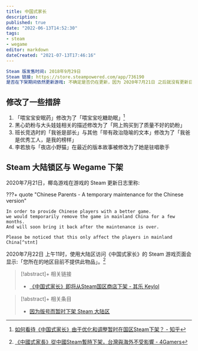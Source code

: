 ```yaml
---
title: 中国式家长
description:
published: true
date: "2022-06-13T14:52:30"
tags:
- steam
- wegame
editor: markdown
dateCreated: "2021-07-13T17:46:16"
---
```


```YAML
Steam 版发售时间: 2018年9月29日
Steam 链接: https://store.steampowered.com/app/736190
是否在下架期间依然更新游戏: 不确定是否仍在更新，因为 2020年7月21日 之后就没有更新日志了，Steam 新闻中心只在宣传椰岛的其他游戏
```

## 修改了一些措辞

1.  「喂宝宝安眠药」修改为了「喂宝宝吃糖助眠」[^408270943]
2.  黑心奶粉与大头娃娃相关的描述修改为了「网上购买到了质量不好的奶粉」
3.  班长竞选时的「我爸是部长」与其他「带有政治隐喻的文本」修改为了「我爸是优秀工人，是我的榜样」
4.  李若放与「夜店小野猫」在最近的版本故事被修改为了她是驻唱歌手

[^408270943]: [如何看待《中国式家长》由于优化和调整暂时在国区Steam下架？ - 知乎](https://web.archive.org/web/20210617104534/https://www.zhihu.com/question/408270943)

## Steam 大陆锁区与 Wegame 下架

2020年7月21日，椰岛游戏在游戏的 Steam 更新日志里称:

???+ quote "Chinese Parents - A temporary maintenance for the Chinese version"

    In order to provide Chinese players with a better game.
    we would temporarily remove the game in mainland China for a few months.
    And will soon bring it back after the maintenance is over.

    Please be noticed that this only affect the players in mainland China[^stnt]

[^stnt]: [Chinese Parents - A temporary maintenance for the Chinese version - Steam News](https://web.archive.org/web/20210713094945/https://store.steampowered.com/news/app/736190/view/2715058689346104358)

2020年7月22日 上午11时，使用大陆区访问《中国式家长》的 Steam 游戏页面会显示:「您所在的地区目前不提供此物品」。[^nst]

[^nst]: [《中國式家長》從中國Steam暫時下架，台灣與海外不受影響 - 4Gamers](https://web.archive.org/web/20201010070152if_/https://www.4gamers.com.tw/news/detail/44043/chinese-parents-pull-from-steam-and-wegame)

> [!abstract]+ 相关链接
> + [《中国式家长》即将从Steam国区商店下架 - 其乐 Keylol](https://archive.md/Xl2xM "https://keylol.com/t622730-1-1")

> [!abstract]+ 相关条目
> + [因为版号而暂时下架 Steam 大陆区](/theme/因为版号而暂时下架_Steam_大陆区.md)
